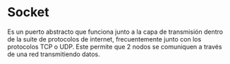 # Socket

Es un puerto abstracto que funciona junto a la capa de transmisión dentro de la suite de protocolos de internet, frecuentemente junto con los protocolos TCP o UDP. Este permite que 2 nodos se comuniquen a través de una red transmitiendo datos.